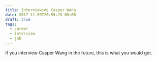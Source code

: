 ```yaml
---
title: Interviewing Casper Wang
date: 2017-11-09T20:55:25-05:00
draft: true
tags:
  - career
  - interview
  - job
---
```

If you interview Casper Wang in the future, this is what you would get.